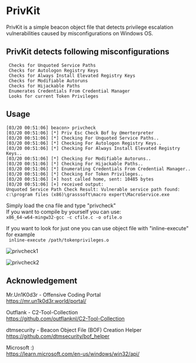 # PrivKit
PrivKit is a simple beacon object file that detects privilege escalation vulnerabilities caused by misconfigurations on Windows OS.

## PrivKit detects following misconfigurations

```
 Checks for Unquoted Service Paths
 Checks for Autologon Registry Keys
 Checks for Always Install Elevated Registry Keys
 Checks for Modifiable Autoruns
 Checks for Hijackable Paths
 Enumerates Credentials From Credential Manager
 Looks for current Token Privileges
 ```
 
 ## Usage
 
```
[03/20 00:51:06] beacon> privcheck
[03/20 00:51:06] [*] Priv Esc Check Bof by @merterpreter
[03/20 00:51:06] [*] Checking For Unquoted Service Paths..
[03/20 00:51:06] [*] Checking For Autologon Registry Keys..
[03/20 00:51:06] [*] Checking For Always Install Elevated Registry Keys..
[03/20 00:51:06] [*] Checking For Modifiable Autoruns..
[03/20 00:51:06] [*] Checking For Hijackable Paths..
[03/20 00:51:06] [*] Enumerating Credentials From Credential Manager..
[03/20 00:51:06] [*] Checking For Token Privileges..
[03/20 00:51:06] [+] host called home, sent: 10485 bytes
[03/20 00:51:06] [+] received output:
Unquoted Service Path Check Result: Vulnerable service path found: c:\program files (x86)\grasssoft\macro expert\MacroService.exe
```

 Simply load the cna file and type "privcheck"<br>
 If you want to compile by yourself you can use:<br>
```x86_64-w64-mingw32-gcc -c cfile.c -o ofile.o```

If you want to look for just one you can use object file with "inline-execute" for example<br>
``` inline-execute /path/tokenprivileges.o```

![privcheck1](https://user-images.githubusercontent.com/48562581/226249192-84da03d5-435a-4da0-a6e6-4c451d2403e4.PNG)

![privcheck2](https://user-images.githubusercontent.com/48562581/226249135-a2444998-8c4f-4783-9b60-726c887032e4.PNG)

 ## Acknowledgement
 
 Mr.Un1K0d3r - Offensive Coding Portal <br>
https://mr.un1k0d3r.world/portal/

Outflank - C2-Tool-Collection<br>
https://github.com/outflanknl/C2-Tool-Collection

dtmsecurity - Beacon Object File (BOF) Creation Helper<br>
https://github.com/dtmsecurity/bof_helper

Microsoft :) <br>
https://learn.microsoft.com/en-us/windows/win32/api/





